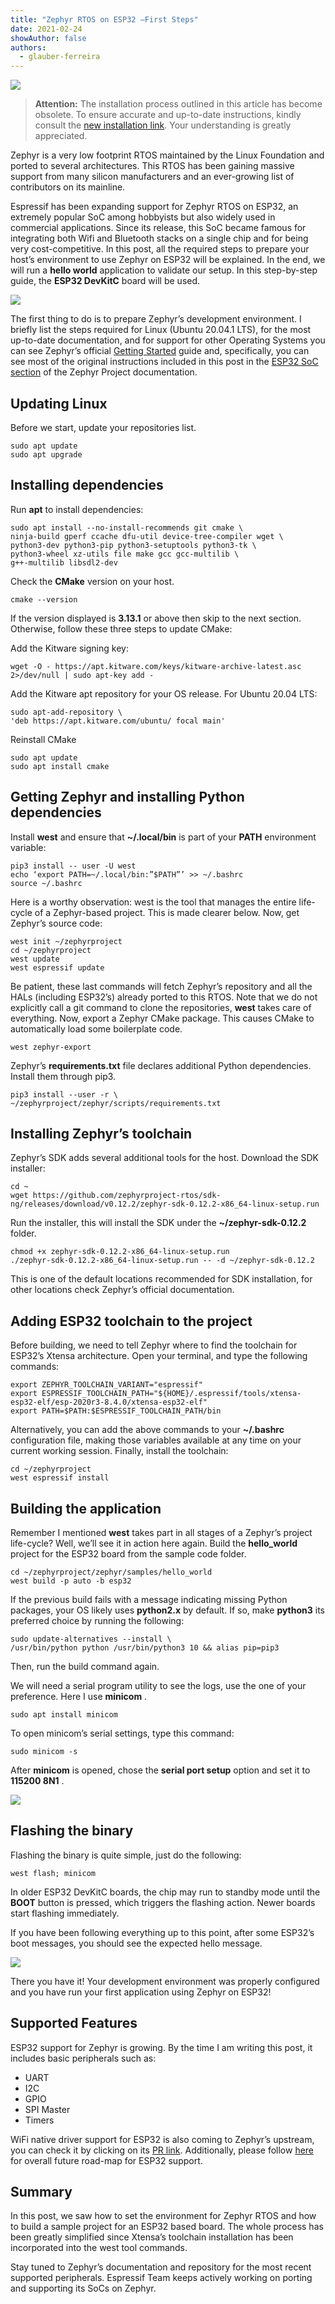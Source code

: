 ```yaml
---
title: "Zephyr RTOS on ESP32 —First Steps"
date: 2021-02-24
showAuthor: false
authors: 
  - glauber-ferreira
---
```

![](https://miro.medium.com/v2/resize:fit:640/format:webp/0*yyC5ZPSpUSEvVfpN.png)

> __Attention:__  The installation process outlined in this article has become obsolete. To ensure accurate and up-to-date instructions, kindly consult the [new installation link](https://docs.zephyrproject.org/latest/develop/getting_started/index.html). Your understanding is greatly appreciated.

Zephyr is a very low footprint RTOS maintained by the Linux Foundation and ported to several architectures. This RTOS has been gaining massive support from many silicon manufacturers and an ever-growing list of contributors on its mainline.

Espressif has been expanding support for Zephyr RTOS on ESP32, an extremely popular SoC among hobbyists but also widely used in commercial applications. Since its release, this SoC became famous for integrating both Wifi and Bluetooth stacks on a single chip and for being very cost-competitive. In this post, all the required steps to prepare your host’s environment to use Zephyr on ESP32 will be explained. In the end, we will run a __hello world__  application to validate our setup. In this step-by-step guide, the __ESP32 DevKitC__  board will be used.

![](https://miro.medium.com/v2/resize:fit:640/format:webp/1*29MFNYBkDFWU8jQdf-lE7g.png)

The first thing to do is to prepare Zephyr’s development environment. I briefly list the steps required for Linux (Ubuntu 20.04.1 LTS), for the most up-to-date documentation, and for support for other Operating Systems you can see Zephyr’s official [Getting Started](https://docs.zephyrproject.org/latest/getting_started/index.html) guide and, specifically, you can see most of the original instructions included in this post in the [ESP32 SoC section](https://docs.zephyrproject.org/latest/boards/xtensa/esp32/doc/index.html) of the Zephyr Project documentation.

## Updating Linux

Before we start, update your repositories list.

```
sudo apt update
sudo apt upgrade
```

## Installing dependencies

Run __apt__  to install dependencies:

```
sudo apt install --no-install-recommends git cmake \
ninja-build gperf ccache dfu-util device-tree-compiler wget \
python3-dev python3-pip python3-setuptools python3-tk \
python3-wheel xz-utils file make gcc gcc-multilib \
g++-multilib libsdl2-dev
```

Check the __CMake__  version on your host.

```
cmake --version
```

If the version displayed is __3.13.1__  or above then skip to the next section. Otherwise, follow these three steps to update CMake:

Add the Kitware signing key:

```
wget -O - https://apt.kitware.com/keys/kitware-archive-latest.asc 2>/dev/null | sudo apt-key add -
```

Add the Kitware apt repository for your OS release. For Ubuntu 20.04 LTS:

```
sudo apt-add-repository \
'deb https://apt.kitware.com/ubuntu/ focal main'
```

Reinstall CMake

```
sudo apt update
sudo apt install cmake
```

## Getting Zephyr and installing Python dependencies

Install __west__ and ensure that __~/.local/bin__  is part of your __PATH__  environment variable:

```
pip3 install -- user -U west
echo ‘export PATH=~/.local/bin:”$PATH”’ >> ~/.bashrc
source ~/.bashrc
```

Here is a worthy observation: west is the tool that manages the entire life-cycle of a Zephyr-based project. This is made clearer below. Now, get Zephyr’s source code:

```
west init ~/zephyrproject
cd ~/zephyrproject
west update
west espressif update
```

Be patient, these last commands will fetch Zephyr’s repository and all the HALs (including ESP32’s) already ported to this RTOS. Note that we do not explicitly call a git command to clone the repositories, __west__  takes care of everything. Now, export a Zephyr CMake package. This causes CMake to automatically load some boilerplate code.

```
west zephyr-export
```

Zephyr’s __requirements.txt__  file declares additional Python dependencies. Install them through pip3.

```
pip3 install --user -r \
~/zephyrproject/zephyr/scripts/requirements.txt
```

## Installing Zephyr’s toolchain

Zephyr’s SDK adds several additional tools for the host. Download the SDK installer:

```
cd ~
wget https://github.com/zephyrproject-rtos/sdk-ng/releases/download/v0.12.2/zephyr-sdk-0.12.2-x86_64-linux-setup.run
```

Run the installer, this will install the SDK under the __~/zephyr-sdk-0.12.2__  folder.

```
chmod +x zephyr-sdk-0.12.2-x86_64-linux-setup.run
./zephyr-sdk-0.12.2-x86_64-linux-setup.run -- -d ~/zephyr-sdk-0.12.2
```

This is one of the default locations recommended for SDK installation, for other locations check Zephyr’s official documentation.

## Adding ESP32 toolchain to the project

Before building, we need to tell Zephyr where to find the toolchain for ESP32’s Xtensa architecture. Open your terminal, and type the following commands:

```
export ZEPHYR_TOOLCHAIN_VARIANT="espressif"
export ESPRESSIF_TOOLCHAIN_PATH="${HOME}/.espressif/tools/xtensa-esp32-elf/esp-2020r3-8.4.0/xtensa-esp32-elf"
export PATH=$PATH:$ESPRESSIF_TOOLCHAIN_PATH/bin
```

Alternatively, you can add the above commands to your __~/.bashrc__  configuration file, making those variables available at any time on your current working session. Finally, install the toolchain:

```
cd ~/zephyrproject
west espressif install
```

## Building the application

Remember I mentioned __west__  takes part in all stages of a Zephyr’s project life-cycle? Well, we’ll see it in action here again. Build the __hello_world__  project for the ESP32 board from the sample code folder.

```
cd ~/zephyrproject/zephyr/samples/hello_world
west build -p auto -b esp32
```

If the previous build fails with a message indicating missing Python packages, your OS likely uses __python2.x__ by default. If so, make __python3__  its preferred choice by running the following:

```
sudo update-alternatives --install \
/usr/bin/python python /usr/bin/python3 10 && alias pip=pip3
```

Then, run the build command again.

We will need a serial program utility to see the logs, use the one of your preference. Here I use __minicom__ .

```
sudo apt install minicom
```

To open minicom’s serial settings, type this command:

```
sudo minicom -s
```

After __minicom__  is opened, chose the __serial port setup__  option and set it to __115200 8N1__ .

![](https://miro.medium.com/v2/resize:fit:640/format:webp/0*9DGveFzFRn6_QDKt)

## Flashing the binary

Flashing the binary is quite simple, just do the following:

```
west flash; minicom
```

In older ESP32 DevKitC boards, the chip may run to standby mode until the __BOOT__  button is pressed, which triggers the flashing action. Newer boards start flashing immediately.

If you have been following everything up to this point, after some ESP32’s boot messages, you should see the expected hello message.

![](https://miro.medium.com/v2/resize:fit:640/format:webp/0*qr4Vy3H49QFKHaKF)

There you have it! Your development environment was properly configured and you have run your first application using Zephyr on ESP32!

## Supported Features

ESP32 support for Zephyr is growing. By the time I am writing this post, it includes basic peripherals such as:

- UART
- I2C
- GPIO
- SPI Master
- Timers

WiFi native driver support for ESP32 is also coming to Zephyr’s upstream, you can check it by clicking on its [PR link](https://github.com/zephyrproject-rtos/zephyr/pull/32081). Additionally, please follow [here](https://github.com/zephyrproject-rtos/zephyr/issues/29394) for overall future road-map for ESP32 support.

## Summary

In this post, we saw how to set the environment for Zephyr RTOS and how to build a sample project for an ESP32 based board. The whole process has been greatly simplified since Xtensa’s toolchain installation has been incorporated into the west tool commands.

Stay tuned to Zephyr’s documentation and repository for the most recent supported peripherals. Espressif Team keeps actively working on porting and supporting its SoCs on Zephyr.
